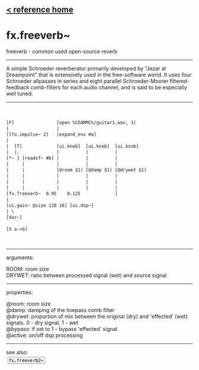 [< reference home](index.html)
---

# fx.freeverb~


freeverb - common used open-source reverb

---

A simple Schroeder reverberator primarily developed by &#34;Jezar at Dreampoint&#34; that
            is extensively used in the free-software world. It uses four Schroeder allpasses in
            series and eight parallel Schroeder-Moorer filtered-feedback comb-filters for each
            audio channel, and is said to be especially well tuned.
<br>


---


```


[F]                [open %CEAMMC%/guitar1.wav, 1(
|                  |
[lfo.impulse~ 2]   [expand_env #a]
|
|  [T]             [ui.knob]  [ui.knob]  [ui.knob]
|  |.              |          |          |
[*~ ] [readsf~ #b] |          |          |
|     |            |          |          |
|     |            [@room $1( [@damp $1( [@drywet $1(
|     |            |          |          |
|     |            |          |          |
|     |            |          |          |
[fx.freeverb~  0.95    0.125             ]
|
[ui.gain~ @size 120 16] [ui.dsp~]
| \
[dac~]

[X a->b]

            
```

---
arguments:

ROOM: room size<br>
DRYWET: ratio between processed
            signal (wet) and source signal<br>

---
properties:

@room: room
            size<br>
@damp: damping of
            the lowpass comb filter<br>
@drywet: 
            proportion of mix between the original (dry) and &#39;effected&#39; (wet) signals. 0 - dry
            signal, 1 - wet<br>
@bypass: if set to 1 - bypass
            &#39;effected&#39; signal<br>
@active: on/off dsp
            processing<br>

---
see also:<br>
[![fx.freeverb2~](img/object_fx.freeverb2~.png)](fx.freeverb2~.html)
